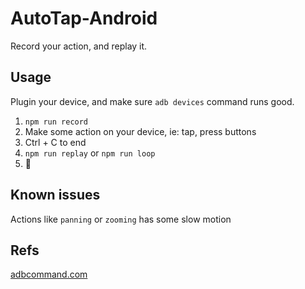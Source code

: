 # AutoTap-Android
Record your action, and replay it.
## Usage
Plugin your device, and make sure `adb devices` command runs good.

1. `npm run record`
1. Make some action on your device, ie: tap, press buttons
1. Ctrl + C to end
1. `npm run replay` or `npm run loop`
1. 🎉

## Known issues
Actions like `panning` or `zooming` has some slow motion
## Refs
[adbcommand.com](http://adbcommand.com/articles/adb%20shell%EF%BC%9Agetevent%20and%20sendevent/)

